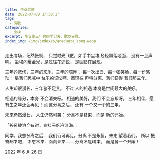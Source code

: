 ```yaml
---
title: 毕业慰歌
date: 2022-07-08 17:38:17
tags: 
  - 诗歌
categories:
  - 尘埃
excerpt: 毕业使三年的同学分离，歌以安慰。
index_img: /img/indexes/graduate_song.webp
---
```

走出考场，茫然怅惘。
只觉时光飞散，如手中尘埃
轻轻飘落地面，
没有一点声响。
尘埃闪耀金光，是过往在述说，
是回忆在展现。

三年的悲伤，三年的欢乐，三年的陪伴；
每一次出丑、每一张笑脸、每一份感动：
是我们忧戚中
快乐的记忆啊。而现在
即将分离，我们记得
我们那三年。

人生却很漫长，三年总不足贵。
不过
人的相遇
本身是世间最大的美好。

相遇的缘分，本身
不会消失呀。
相遇的美好，我们
不会忘却呀。
三年相伴，愿
有生之年还会再见！
而这分离之后，
还有
一个又一个的三年。

未来仍然漫长，
人生仍然可期：
分离不是结束，而是
新的开始。

「长风破浪会有时，直挂云帆济沧海。」

同学，我想分离之后，
我们仍可再见。分离
不是永恒，未来
望着我们。
所以
振奋起来吧，
不忘本来，面向未来——
分离不是结束，
而是另一个开始！


2022 年 6 月 26 日
